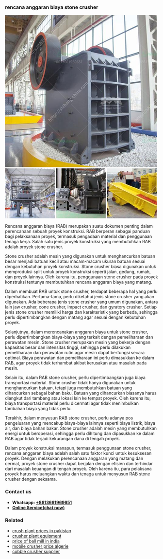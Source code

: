 <h3>rencana anggaran biaya stone crusher</h3><img src='1706754088.jpg' alt=''><p>Rencana anggaran biaya (RAB) merupakan suatu dokumen penting dalam perencanaan sebuah proyek konstruksi. RAB berperan sebagai panduan bagi pelaksanaan proyek, termasuk pengadaan material dan penggunaan tenaga kerja. Salah satu jenis proyek konstruksi yang membutuhkan RAB adalah proyek stone crusher.</p><p>Stone crusher adalah mesin yang digunakan untuk menghancurkan batuan besar menjadi batuan kecil atau macam-macam ukuran batuan sesuai dengan kebutuhan proyek konstruksi. Stone crusher biasa digunakan untuk memproduksi split untuk proyek konstruksi seperti jalan, gedung, rumah, dan proyek lainnya. Oleh karena itu, penggunaan stone crusher pada proyek konstruksi tentunya membutuhkan rencana anggaran biaya yang matang.</p><p>Dalam membuat RAB untuk stone crusher, terdapat beberapa hal yang perlu diperhatikan. Pertama-tama, perlu diketahui jenis stone crusher yang akan digunakan. Ada beberapa jenis stone crusher yang umum digunakan, antara lain jaw crusher, cone crusher, impact crusher, dan gyratory crusher. Setiap jenis stone crusher memiliki harga dan karakteristik yang berbeda, sehingga perlu dipertimbangkan dengan matang agar sesuai dengan kebutuhan proyek.</p><p>Selanjutnya, dalam merencanakan anggaran biaya untuk stone crusher, perlu dipertimbangkan biaya-biaya yang terkait dengan pemeliharaan dan perawatan mesin. Stone crusher merupakan mesin yang bekerja dengan kapasitas besar dan intensitas tinggi, sehingga perlu dilakukan pemeliharaan dan perawatan rutin agar mesin dapat berfungsi secara optimal. Biaya perawatan dan pemeliharaan ini perlu dimasukkan ke dalam RAB, agar proyek tidak terhambat akibat kerusakan atau masalah pada mesin.</p><p>Selain itu, dalam RAB stone crusher, perlu dipertimbangkan juga biaya transportasi material. Stone crusher tidak hanya digunakan untuk menghancurkan batuan, tetapi juga membutuhkan batuan yang dihancurkan sebagai bahan baku. Batuan yang dihancurkan biasanya harus diangkut dari tambang atau lokasi lain ke tempat proyek. Oleh karena itu, biaya transportasi material perlu dicermati agar tidak menimbulkan tambahan biaya yang tidak perlu.</p><p>Terakhir, dalam menyusun RAB stone crusher, perlu adanya pos pengeluaran yang mencakup biaya-biaya lainnya seperti biaya listrik, biaya air, dan biaya bahan bakar. Stone crusher adalah mesin yang membutuhkan energi untuk beroperasi, sehingga perlu dihitung dan dipasukkan ke dalam RAB agar tidak terjadi kekurangan dana di tengah proyek.</p><p>Dalam proyek konstruksi manapun, termasuk penggunaan stone crusher, rencana anggaran biaya adalah salah satu faktor kunci untuk kesuksesan proyek. Dengan melakukan perencanaan anggaran yang matang dan cermat, proyek stone crusher dapat berjalan dengan efisien dan terhindar dari masalah keuangan di tengah proyek. Oleh karena itu, para pelaksana proyek harus meluangkan waktu dan tenaga untuk menyusun RAB stone crusher dengan seksama.</p><h3>Contact us</h3><ul><li><strong>Whatsapp:&nbsp;<a href="https://wa.me/8613661969651">+8613661969651</a></strong></li><li><a href="https://swt.shibang-china.com/?git&amp;zhl&amp;rencana anggaran biaya stone crusher"><strong>Online Service(chat now)</strong></a></li></ul><h3>Related</h3><ul><li><a href='crush plant prices in pakistan.md'>crush plant prices in pakistan</a></li><li><a href='crusher plant equipment.md'>crusher plant equipment</a></li><li><a href='price of ball mill in india.md'>price of ball mill in india</a></li><li><a href='mobile crusher price algerie.md'>mobile crusher price algerie</a></li><li><a href='cobble crusher supplier.md'>cobble crusher supplier</a></li></ul>